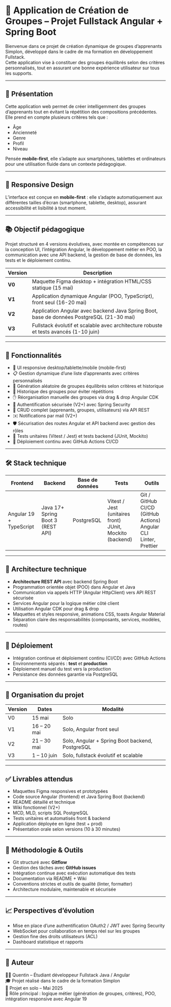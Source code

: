 # 🎯 Application de Création de Groupes – Projet Fullstack Angular + Spring Boot

Bienvenue dans ce projet de création dynamique de groupes d’apprenants Simplon, développé dans le cadre de ma formation en développement Fullstack.  
Cette application vise à constituer des groupes équilibrés selon des critères personnalisés, tout en assurant une bonne expérience utilisateur sur tous les supports.

---

## 🚀 Présentation

Cette application web permet de créer intelligemment des groupes d’apprenants tout en évitant la répétition des compositions précédentes.  
Elle prend en compte plusieurs critères tels que :

- Âge  
- Ancienneté  
- Genre  
- Profil  
- Niveau  

Pensée **mobile-first**, elle s’adapte aux smartphones, tablettes et ordinateurs pour une utilisation fluide dans un contexte pédagogique.

---

## 📱 Responsive Design

L’interface est conçue en **mobile-first** : elle s’adapte automatiquement aux différentes tailles d’écran (smartphone, tablette, desktop), assurant accessibilité et lisibilité à tout moment.

---

## 📚 Objectif pédagogique

Projet structuré en 4 versions évolutives, avec montée en compétences sur la conception UI, l’intégration Angular, le développement métier en POO, la communication avec une API backend, la gestion de base de données, les tests et le déploiement continu.

| Version | Description                                         |
|---------|---------------------------------------------------|
| **V0**  | Maquette Figma desktop + intégration HTML/CSS statique (15 mai)        |
| **V1**  | Application dynamique Angular (POO, TypeScript), front seul (16-20 mai) |
| **V2**  | Application Angular avec backend Java Spring Boot, base de données PostgreSQL (21-30 mai) |
| **V3**  | Fullstack évolutif et scalable avec architecture robuste et tests avancés (1-10 juin) |

---

## 🧩 Fonctionnalités

- 🎨 UI responsive desktop/tablette/mobile (mobile-first)  
- 📋 Gestion dynamique d’une liste d’apprenants avec critères personnalisés  
- 🧠 Génération aléatoire de groupes équilibrés selon critères et historique  
- 🔁 Historique des groupes pour éviter répétitions  
- ✋ Réorganisation manuelle des groupes via drag & drop Angular CDK  
- 🔐 Authentification sécurisée (V2+) avec Spring Security  
- 🧰 CRUD complet (apprenants, groupes, utilisateurs) via API REST  
- ✉️ Notifications par mail (V2+)  
- 🛡️ Sécurisation des routes Angular et API backend avec gestion des rôles  
- 🧪 Tests unitaires (Vitest / Jest) et tests backend (JUnit, Mockito)  
- 🚀 Déploiement continu avec GitHub Actions CI/CD  

---

## 🛠️ Stack technique

| Frontend                | Backend                          | Base de données        | Tests                             | Outils                       |
|------------------------|---------------------------------|------------------------|----------------------------------|-----------------------------|
| Angular 19 + TypeScript | Java 17+ Spring Boot 3 (REST API) | PostgreSQL              | Vitest / Jest (unitaires front)<br>JUnit, Mockito (backend) | Git / GitHub<br>CI/CD (GitHub Actions)<br>Angular CLI<br>Linter, Prettier |

---

## 📐 Architecture technique

- **Architecture REST API** avec backend Spring Boot  
- Programmation orientée objet (POO) dans Angular et Java  
- Communication via appels HTTP (Angular HttpClient) vers API REST sécurisée  
- Services Angular pour la logique métier côté client  
- Utilisation Angular CDK pour drag & drop  
- Maquettes et styles responsive, animations CSS, toasts Angular Material  
- Séparation claire des responsabilités (composants, services, modèles, routes)  

---

## 🚀 Déploiement

- Intégration continue et déploiement continu (CI/CD) avec GitHub Actions  
- Environnements séparés : **test** et **production**  
- Déploiement manuel du test vers la production  
- Persistance des données garantie via PostgreSQL  

---

## 📆 Organisation du projet

| Version | Dates           | Modalité                  |
|---------|-----------------|---------------------------|
| V0      | 15 mai          | Solo                      |
| V1      | 16 – 20 mai     | Solo, Angular front seul  |
| V2      | 21 – 30 mai     | Solo, Angular + Spring Boot backend, PostgreSQL |
| V3      | 1 – 10 juin     | Solo, fullstack évolutif et scalable |

---

## ✅ Livrables attendus

- Maquettes Figma responsives et prototypées  
- Code source Angular (frontend) et Java Spring Boot (backend)  
- README détaillé et technique  
- Wiki fonctionnel (V2+)  
- MCD, MLD, scripts SQL PostgreSQL  
- Tests unitaires et automatisés front & backend  
- Application déployée en ligne (test + prod)  
- Présentation orale selon versions (10 à 30 minutes)  

---

## 📌 Méthodologie & Outils

- Git structuré avec **Gitflow**  
- Gestion des tâches avec **GitHub issues**  
- Intégration continue avec exécution automatique des tests  
- Documentation via README + Wiki  
- Conventions strictes et outils de qualité (linter, formatter)  
- Architecture modulaire, maintenable et sécurisée  

---

## 📈 Perspectives d’évolution

- Mise en place d’une authentification OAuth2 / JWT avec Spring Security  
- WebSocket pour collaboration en temps réel sur les groupes  
- Gestion fine des droits utilisateurs (ACL)  
- Dashboard statistique et rapports  

---

## 📌 Auteur

👨‍💻 Quentin – Étudiant développeur Fullstack Java / Angular  
🎓 Projet réalisé dans le cadre de la formation Simplon  
📆 Projet en solo – Mai 2025  
🎯 Rôle principal : logique métier (génération de groupes, critères), POO, intégration responsive avec Angular 19
